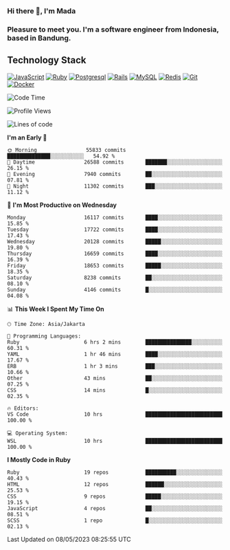 ### Hi there 👋, I'm Mada
### Pleasure to meet you. I'm a software engineer from Indonesia, based in Bandung.

## Technology Stack

[![JavaScript](https://img.shields.io/badge/-JavaScript-%23F7DF1C?style=flat-square&logo=javascript&logoColor=000000&labelColor=%23F7DF1C&color=%23FFCE5A)](https://www.javascript.com/)
[![Ruby](https://img.shields.io/badge/Ruby-CC342D?style=flat-square&logo=ruby&logoColor=white)](https://www.ruby-lang.org/en/)
[![Postgresql](https://img.shields.io/badge/PostgreSQL-316192?style=flat-square&logo=postgresql&logoColor=ffffff)](https://www.postgresql.org/)
[![Rails](https://img.shields.io/badge/Ruby_on_Rails-CC0000?style=flat-square&logo=ruby-on-rails&logoColor=white)](https://rubyonrails.org/)
[![MySQL](https://img.shields.io/badge/-MySQL-4479A1?style=flat-square&logo=MySQL&logoColor=ffffff)](https://www.mysql.com/)
[![Redis](https://img.shields.io/badge/-Redis-DC382D?style=flat-square&logo=Redis&logoColor=ffffff)](https://redis.io/)
[![Git](https://img.shields.io/badge/-Git-%23F05032?style=flat-square&logo=git&logoColor=%23ffffff)](https://git-scm.com/)
[![Docker](https://img.shields.io/badge/-Docker-2496ED?style=flat-square&logo=docker&logoColor=ffffff)](https://www.docker.com/)
<!--
**madaarya/madaarya** is a ✨ _special_ ✨ repository because its `README.md` (this file) appears on your GitHub profile.

Here are some ideas to get you started:

- 🔭 I’m currently working on ...
- 🌱 I’m currently learning ...
- 👯 I’m looking to collaborate on ...
- 🤔 I’m looking for help with ...
- 💬 Ask me about ...
- 📫 How to reach me: ...
- 😄 Pronouns: ...
- ⚡ Fun fact: ...
-->
<!--START_SECTION:waka-->
![Code Time](http://img.shields.io/badge/Code%20Time-5%2C361%20hrs%2012%20mins-blue)

![Profile Views](http://img.shields.io/badge/Profile%20Views-0-blue)

![Lines of code](https://img.shields.io/badge/From%20Hello%20World%20I%27ve%20Written-38.7%20million%20lines%20of%20code-blue)

**I'm an Early 🐤** 

```text
🌞 Morning                55833 commits       ██████████████░░░░░░░░░░░   54.92 % 
🌆 Daytime                26588 commits       ███████░░░░░░░░░░░░░░░░░░   26.15 % 
🌃 Evening                7940 commits        ██░░░░░░░░░░░░░░░░░░░░░░░   07.81 % 
🌙 Night                  11302 commits       ███░░░░░░░░░░░░░░░░░░░░░░   11.12 % 
```
📅 **I'm Most Productive on Wednesday** 

```text
Monday                   16117 commits       ████░░░░░░░░░░░░░░░░░░░░░   15.85 % 
Tuesday                  17722 commits       ████░░░░░░░░░░░░░░░░░░░░░   17.43 % 
Wednesday                20128 commits       █████░░░░░░░░░░░░░░░░░░░░   19.80 % 
Thursday                 16659 commits       ████░░░░░░░░░░░░░░░░░░░░░   16.39 % 
Friday                   18653 commits       █████░░░░░░░░░░░░░░░░░░░░   18.35 % 
Saturday                 8238 commits        ██░░░░░░░░░░░░░░░░░░░░░░░   08.10 % 
Sunday                   4146 commits        █░░░░░░░░░░░░░░░░░░░░░░░░   04.08 % 
```


📊 **This Week I Spent My Time On** 

```text
🕑︎ Time Zone: Asia/Jakarta

💬 Programming Languages: 
Ruby                     6 hrs 2 mins        ███████████████░░░░░░░░░░   60.31 % 
YAML                     1 hr 46 mins        ████░░░░░░░░░░░░░░░░░░░░░   17.67 % 
ERB                      1 hr 3 mins         ███░░░░░░░░░░░░░░░░░░░░░░   10.66 % 
Other                    43 mins             ██░░░░░░░░░░░░░░░░░░░░░░░   07.25 % 
CSS                      14 mins             █░░░░░░░░░░░░░░░░░░░░░░░░   02.35 % 

🔥 Editors: 
VS Code                  10 hrs              █████████████████████████   100.00 % 

💻 Operating System: 
WSL                      10 hrs              █████████████████████████   100.00 % 
```

**I Mostly Code in Ruby** 

```text
Ruby                     19 repos            ██████████░░░░░░░░░░░░░░░   40.43 % 
HTML                     12 repos            ██████░░░░░░░░░░░░░░░░░░░   25.53 % 
CSS                      9 repos             █████░░░░░░░░░░░░░░░░░░░░   19.15 % 
JavaScript               4 repos             ██░░░░░░░░░░░░░░░░░░░░░░░   08.51 % 
SCSS                     1 repo              █░░░░░░░░░░░░░░░░░░░░░░░░   02.13 % 
```




 Last Updated on 08/05/2023 08:25:55 UTC
<!--END_SECTION:waka-->
